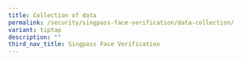 ```yaml
---
title: Collection of data
permalink: /security/singpass-face-verification/data-collection/
variant: tiptap
description: ""
third_nav_title: Singpass Face Verification
---
```

